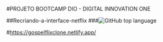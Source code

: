 #PROJETO BOOTCAMP DIO - DIGITAL INNOVATION ONE

##Recriando-a-interface-netflix
###![GitHub top language](https://img.shields.io/github/languages/top/jumozaga/recriando-a-interface-netflix)

#https://gospelflixclone.netlify.app/ 
